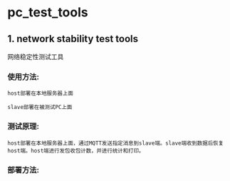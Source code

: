# pc_test_tools

## 1. network stability test tools 

网络稳定性测试工具

### 使用方法:
```
host部署在本地服务器上面

slave部署在被测试PC上面
```
### 测试原理:
```
host部署在本地服务器上面，通过MQTT发送指定消息到slave端。slave端收到数据后恢复host端。host端进行发包收包计数，并进行统计和打印。
```
### 部署方法:
```

```